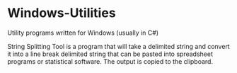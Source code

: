 # Windows-Utilities
Utility programs written for Windows (usually in C#)

String Splitting Tool is a program that will take a delimited string and convert it into a line break delimited
string that can be pasted into spreadsheet programs or statistical software. The output is copied to the clipboard.
